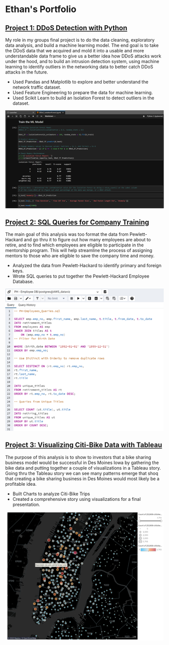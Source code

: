 # Ethan's Portfolio

## [Project 1: DDoS Detection with Python](https://github.com/Brotherscodes/Cyber_Security_Intrusion_Prevention.git) 

  My role in my groups final project is to do the data cleaning, exploratory data analysis, and build a machine learning model. The end goal is to take the DDoS data that we acquired and mold it into a usable and more understandable data frame to give us a better idea how DDoS attacks work under the hood, and to build an intrusion detection system, using machine learning to identify outliers in the networking data to better catch DDoS attacks in the future. 
  
  * Used Pandas and Matplotlib to explore and better understand the network traffic dataset.
  * Used Feature Engineering to prepare the data for machine learning.
  * Used Scikit Learn to build an Isolation Forest to detect outliers in the dataset.
  
  ![Project_1](https://github.com/lrngdtascinc/Ethan_Portfolio/blob/61b59221c8260a30883aa7451f24de8d99a5dad6/Images/Screenshot%20(34).png)

## [Project 2: SQL Queries for Company Training](https://github.com/lrngdtascinc/Pewlett-Hackard-Analysis-.git)  
The main goal of this analysis was too format the data from Pewlett-Hackard and go thru it to figure out how many employees are about to retire, and to find which employees are eligible to participate in the mentorship program. This will help streamline the process of assigning mentors to those who are eligible to save the company time and money.

  * Analyzed the data from Pewlett-Hackard to identify primary and foreign keys.
  * Wrote SQL queries to put together the Pewlett-Hackard Employee Database.

  ![Project_2](https://github.com/lrngdtascinc/Ethan_Portfolio/blob/9c795d5c7833139f0078b3051bf7ce00ef59b69c/Images/Screenshot%20(36).png)

## [Project 3: Visualizing Citi-Bike Data with Tableau](https://github.com/lrngdtascinc/NYC-Citi-Bike-Analysis.git)
The purpose of this analysis is to show to investors that a bike sharing business model would be successful in Des Moines Iowa by gathering the bike data and putting together a couple of visualizations in a Tableau story. Going thru the Tableau story we can see many patterns emerge that shoq that creating a bike sharing business in Des Moines would most likely be a profitable idea.

  * Built Charts to analyze Citi-Bike Trips
  * Created a comprehensive story using visualizations for a final presentation.

  ![Project_3](https://github.com/lrngdtascinc/Ethan_Portfolio/blob/8abc47c4e1e63f805903ad73a85e34f7d6b3db0f/Images/Screenshot%20(35).png)
